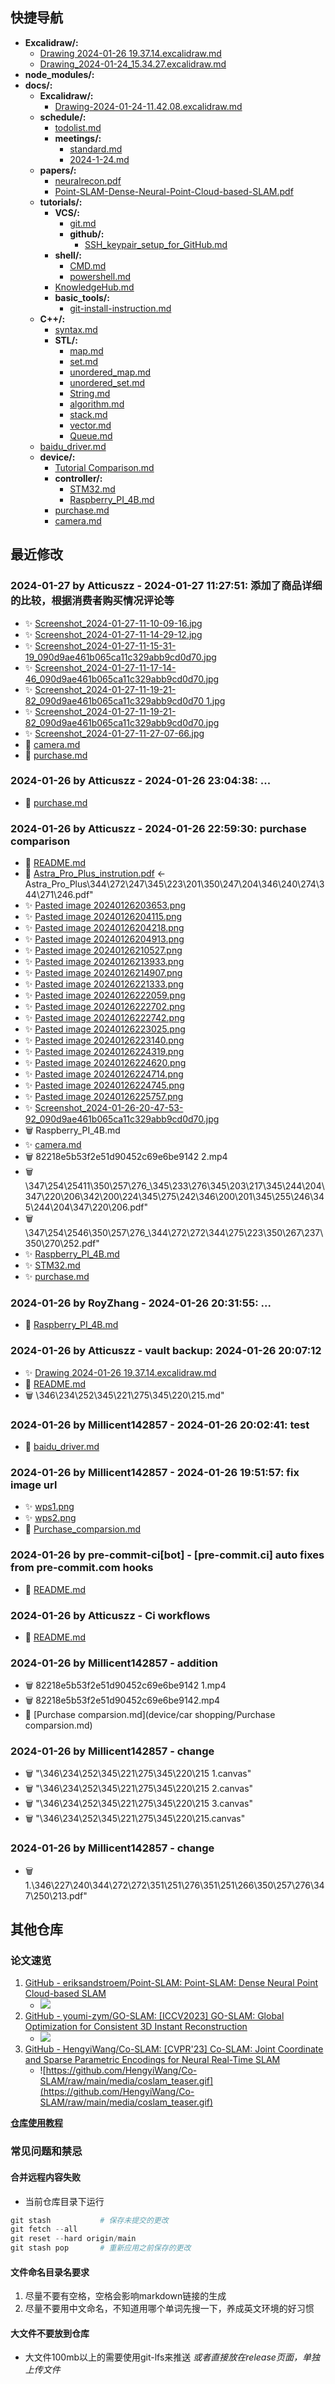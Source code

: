 ## 快捷导航
- **Excalidraw/:**
  - [Drawing 2024-01-26 19.37.14.excalidraw.md](docs/Excalidraw%201/Drawing_2024-01-26_19.37.14.excalidraw.md)
  - [Drawing_2024-01-24_15.34.27.excalidraw.md](docs/Excalidraw/Drawing_2024-01-24_15.34.27.excalidraw.md)
- **node_modules/:**
- **docs/:**
  - **Excalidraw/:**
    - [Drawing-2024-01-24-11.42.08.excalidraw.md](docs/Excalidraw/Drawing-2024-01-24-11.42.08.excalidraw.md)
  - **schedule/:**
    - [todolist.md](docs/schedule/TODOs/TODO.md)
    - **meetings/:**
      - [standard.md](docs/schedule/meetings/standard.md)
      - [2024-1-24.md](docs/schedule/meetings/2024-1-24.md)
  - **papers/:**
    - [neuralrecon.pdf](docs/papers/neuralrecon.pdf)
    - [Point-SLAM-Dense-Neural-Point-Cloud-based-SLAM.pdf](docs/papers/Point-SLAM-Dense-Neural-Point-Cloud-based-SLAM.pdf)
  - **tutorials/:**
    - **VCS/:**
      - [git.md](docs/tutorials/VCS/git.md)
      - **github/:**
        - [SSH_keypair_setup_for_GitHub.md](docs/tutorials/VCS/github/SSH_keypair_setup_for_GitHub.md)
    - **shell/:**
      - [CMD.md](docs/tutorials/shell/CMD.md)
      - [powershell.md](docs/tutorials/shell/powershell.md)
    - [KnowledgeHub.md](docs/tutorials/KnowledgeHub.md)
    - **basic_tools/:**
      - [git-install-instruction.md](docs/tutorials/basic_tools/git-install-instruction.md)
  - **C++/:**
    - [syntax.md](docs/tutorials/code/C++/syntax.md)
    - **STL/:**
      - [map.md](docs/tutorials/code/C++/STL/map.md)
      - [set.md](docs/tutorials/code/C++/STL/set.md)
      - [unordered_map.md](docs/tutorials/code/C++/STL/unordered_map.md)
      - [unordered_set.md](docs/tutorials/code/C++/STL/unordered_set.md)
      - [String.md](docs/tutorials/code/C++/STL/String.md)
      - [algorithm.md](docs/tutorials/code/C++/STL/algorithm.md)
      - [stack.md](docs/tutorials/code/C++/STL/stack.md)
      - [vector.md](docs/tutorials/code/C++/STL/vector.md)
      - [Queue.md](docs/tutorials/code/C++/STL/Queue.md)
  - [baidu_driver.md](docs/baidu_driver.md)
  - **device/:**
    - [Tutorial Comparison.md](docs/device/Tutorial_Comparison.md)
    - **controller/:**
      - [STM32.md](docs/device/controller/STM32.md)
      - [Raspberry_PI_4B.md](docs/device/controller/Raspberry_PI_4B.md)
    - [purchase.md](docs/device/purchase.md)
    - [camera.md](docs/device/camera.md)
## 最近修改
### 2024-01-27 by Atticuszz - 2024-01-27 11:27:51: 添加了商品详细的比较，根据消费者购买情况评论等
- ✨ [Screenshot_2024-01-27-11-10-09-16.jpg](assets/Screenshot_2024-01-27-11-10-09-16.jpg)
- ✨ [Screenshot_2024-01-27-11-14-29-12.jpg](assets/Screenshot_2024-01-27-11-14-29-12.jpg)
- ✨ [Screenshot_2024-01-27-11-15-31-19_090d9ae461b065ca11c329abb9cd0d70.jpg](assets/Screenshot_2024-01-27-11-15-31-19_090d9ae461b065ca11c329abb9cd0d70.jpg)
- ✨ [Screenshot_2024-01-27-11-17-14-46_090d9ae461b065ca11c329abb9cd0d70.jpg](assets/Screenshot_2024-01-27-11-17-14-46_090d9ae461b065ca11c329abb9cd0d70.jpg)
- ✨ [Screenshot_2024-01-27-11-19-21-82_090d9ae461b065ca11c329abb9cd0d70 1.jpg](assets/Screenshot_2024-01-27-11-19-21-82_090d9ae461b065ca11c329abb9cd0d70_1.jpg)
- ✨ [Screenshot_2024-01-27-11-19-21-82_090d9ae461b065ca11c329abb9cd0d70.jpg](assets/Screenshot_2024-01-27-11-19-21-82_090d9ae461b065ca11c329abb9cd0d70.jpg)
- ✨ [Screenshot_2024-01-27-11-27-07-66.jpg](assets/Screenshot_2024-01-27-11-27-07-66.jpg)
- 🔨 [camera.md](docs/device/camera.md)
- 🔨 [purchase.md](docs/device/purchase.md)
### 2024-01-26 by Atticuszz - 2024-01-26 23:04:38: ...
- 🔨 [purchase.md](docs/device/purchase.md)
### 2024-01-26 by Atticuszz - 2024-01-26 22:59:30: purchase comparison
- 🔨 [README.md](README.md)
- 🚚 [Astra_Pro_Plus_instrution.pdf](assets/Astra_Pro_Plus_instrution.pdf) <- Astra_Pro_Plus\344\272\247\345\223\201\350\247\204\346\240\274\344\271\246.pdf"
- ✨ [Pasted image 20240126203653.png](assets/Pasted_image_20240126203653.png)
- ✨ [Pasted image 20240126204115.png](assets/Pasted_image_20240126204115.png)
- ✨ [Pasted image 20240126204218.png](assets/Pasted_image_20240126204218.png)
- ✨ [Pasted image 20240126204913.png](assets/Pasted_image_20240126204913.png)
- ✨ [Pasted image 20240126210527.png](assets/Pasted_image_20240126210527.png)
- ✨ [Pasted image 20240126213933.png](assets/Pasted_image_20240126213933.png)
- ✨ [Pasted image 20240126214907.png](assets/Pasted_image_20240126214907.png)
- ✨ [Pasted image 20240126221333.png](assets/Pasted_image_20240126221333.png)
- ✨ [Pasted image 20240126222059.png](assets/Pasted_image_20240126222059.png)
- ✨ [Pasted image 20240126222702.png](assets/Pasted_image_20240126222702.png)
- ✨ [Pasted image 20240126222742.png](assets/Pasted_image_20240126222742.png)
- ✨ [Pasted image 20240126223025.png](assets/Pasted_image_20240126223025.png)
- ✨ [Pasted image 20240126223140.png](assets/Pasted_image_20240126223140.png)
- ✨ [Pasted image 20240126224319.png](assets/Pasted_image_20240126224319.png)
- ✨ [Pasted image 20240126224620.png](assets/Pasted_image_20240126224620.png)
- ✨ [Pasted image 20240126224714.png](assets/Pasted_image_20240126224714.png)
- ✨ [Pasted image 20240126224745.png](assets/Pasted_image_20240126224745.png)
- ✨ [Pasted image 20240126225757.png](assets/Pasted_image_20240126225757.png)
- ✨ [Screenshot_2024-01-26-20-47-53-92_090d9ae461b065ca11c329abb9cd0d70.jpg](assets/Screenshot_2024-01-26-20-47-53-92_090d9ae461b065ca11c329abb9cd0d70.jpg)
- 🗑️ Raspberry_PI_4B.md
- ✨ [camera.md](docs/device/camera.md)
- 🗑️ 82218e5b53f2e51d90452c69e6be9142 2.mp4
- 🗑️ \347\254\25411\350\257\276_\345\233\276\345\203\217\345\244\204\347\220\206\342\200\224\345\275\242\346\200\201\345\255\246\345\244\204\347\220\206.pdf"
- 🗑️ \347\254\2546\350\257\276_\344\272\272\344\275\223\350\267\237\350\270\252.pdf"
- ✨ [Raspberry_PI_4B.md](docs/device/controller/Raspberry_PI_4B.md)
- ✨ [STM32.md](docs/device/controller/STM32.md)
- ✨ [purchase.md](docs/device/purchase.md)
### 2024-01-26 by RoyZhang - 2024-01-26 20:31:55: ...
- 🔨 [Raspberry_PI_4B.md](docs/device/controller/Raspberry_PI_4B.md)
### 2024-01-26 by Atticuszz - vault backup: 2024-01-26 20:07:12
- ✨ [Drawing 2024-01-26 19.37.14.excalidraw.md](docs/Excalidraw%201/Drawing_2024-01-26_19.37.14.excalidraw.md)
- 🔨 [README.md](README.md)
- 🗑️ \346\234\252\345\221\275\345\220\215.md"
### 2024-01-26 by Millicent142857 - 2024-01-26 20:02:41: test
- 🔨 [baidu_driver.md](docs/baidu_driver.md)
### 2024-01-26 by Millicent142857 - 2024-01-26 19:51:57: fix image url
- ✨ [wps1.png](assets/wps1.png)
- ✨ [wps2.png](assets/wps2.png)
- 🔨 [Purchase_comparsion.md](device/car_shopping/Purchase_comparsion.md)
### 2024-01-26 by pre-commit-ci[bot] - [pre-commit.ci] auto fixes from pre-commit.com hooks
- 🔨 [README.md](README.md)
### 2024-01-26 by Atticuszz - Ci workflows
- 🔨 [README.md](README.md)
### 2024-01-26 by Millicent142857 - addition
- 🗑️ 82218e5b53f2e51d90452c69e6be9142 1.mp4
- 🗑️ 82218e5b53f2e51d90452c69e6be9142.mp4
- 🔨 [Purchase comparsion.md](device/car shopping/Purchase comparsion.md)
### 2024-01-26 by Millicent142857 - change
- 🗑️ "\346\234\252\345\221\275\345\220\215 1.canvas"
- 🗑️ "\346\234\252\345\221\275\345\220\215 2.canvas"
- 🗑️ "\346\234\252\345\221\275\345\220\215 3.canvas"
- 🗑️ "\346\234\252\345\221\275\345\220\215.canvas"
### 2024-01-26 by Millicent142857 - change
- 🗑️ 1.\346\227\240\344\272\272\351\251\276\351\251\266\350\257\276\347\250\213.pdf"
## 其他仓库

### 论文速览

1. [GitHub - eriksandstroem/Point-SLAM: Point-SLAM: Dense Neural Point Cloud-based SLAM](https://github.com/eriksandstroem/Point-SLAM)
   - ![](https://github.com/eriksandstroem/Point-SLAM/raw/main/media/office_4.gif)
2. [GitHub - youmi-zym/GO-SLAM: [ICCV2023] GO-SLAM: Global Optimization for Consistent 3D Instant Reconstruction](https://github.com/youmi-zym/GO-SLAM)
   - ![](https://github.com/youmi-zym/GO-SLAM/raw/main/images/comparison.png)
3. [GitHub - HengyiWang/Co-SLAM: [CVPR'23] Co-SLAM: Joint Coordinate and Sparse Parametric Encodings for Neural Real-Time SLAM](https://github.com/HengyiWang/Co-SLAM)
   - ![https://github.com/HengyiWang/Co-SLAM/raw/main/media/coslam_teaser.gif](https://github.com/HengyiWang/Co-SLAM/raw/main/media/coslam_teaser.gif)

**[仓库使用教程](docs/tutorials/KnowledgeHub.md)**

### 常见问题和禁忌

#### 合并远程内容失败

- 当前仓库目录下运行

```PowerShell
git stash           # 保存未提交的更改
git fetch --all
git reset --hard origin/main
git stash pop       # 重新应用之前保存的更改
```

#### 文件命名目录名要求

1. 尽量不要有空格，空格会影响markdown链接的生成
2. 尽量不要用中文命名，不知道用哪个单词先搜一下，养成英文环境的好习惯

#### 大文件不要放到仓库

- 大文件100mb以上的需要使用git-lfs来推送 _或者直接放在release页面，单独上传文件_
